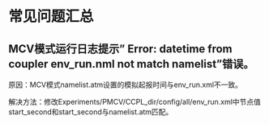 # 常见问题汇总

## MCV模式运行日志提示” Error: datetime from coupler env_run.nml not match namelist”错误。

原因：MCV模式namelist.atm设置的模拟起报时间与env_run.xml不一致。

解决方法：修改Experiments/PMCV/CCPL_dir/config/all/env_run.xml中节点值start_second和start_second与namelist.atm匹配。

